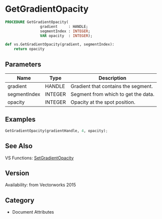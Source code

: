 # GetGradientOpacity

```pascal
PROCEDURE GetGradientOpacity(
				gradient     : HANDLE;
				segmentIndex : INTEGER;
				VAR opacity  : INTEGER);
```

```python
def vs.GetGradientOpacity(gradient, segmentIndex):
    return opacity
```

## Parameters
|Name|Type|Description|
|---|---|---|
|gradient|HANDLE|Gradient that contains the segment.|
|segmentIndex|INTEGER|Segment from which to get the data.|
|opacity|INTEGER|Opacity at the spot position.|

## Examples
```python
GetGradientOpacity(gradientHandle, 4, opacity);
```

## See Also
VS Functions:
[SetGradientOpacity](SetGradientOpacity.md)

## Version
Availability: from Vectorworks 2015

## Category
* Document Attributes

